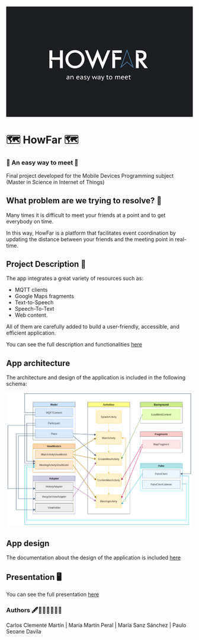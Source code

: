 ![logo](https://github.com/mariasanzs/HowFar/blob/main/docs/img/logo.png)
# 🗺️ HowFar 🗺️
### 📍 An easy way to meet 📍
Final project developed for the Mobile Devices Programming subject (Master in Science in Internet of Things)

## What problem are we trying to resolve? 🤔
Many times it is difficult to meet your friends at a point and to get everybody on time.

In this way, HowFar is a platform that facilitates event coordination by updating the distance between your friends and the meeting point in real-time. 

## Project Description 📄
The app integrates a great variety of resources such as:
+ MQTT clients 
+ Google Maps fragments
+ Text-to-Speech
+ Speech-To-Text 
+ Web content. 

All of them are carefully added to build a user-friendly, accessible, and efficient application.

You can see the full description and functionalities [here](https://github.com/mariasanzs/HowFar/blob/main/docs/functionalities.md)


## App architecture

The architecture and design of the application is included in the following schema:

![architecture](https://github.com/mariasanzs/HowFar/blob/main/docs/img/architecture.png)

## App design

The documentation about the design of the application is included [here](https://github.com/mariasanzs/HowFar/blob/main/docs/design.md)

## Presentation 🖥️
You can see the full presentation [here](https://docs.google.com/presentation/d/1cufqDu3xwIwoQVregW24uNMetytt8F1VDQbiv69lwk8/edit?usp=sharing)

### Authors 🖋️👩🏻‍💻👨🏻‍💻
Carlos Clemente Martín | María Martín Peral | María Sanz Sánchez | Paulo Seoane Davila

